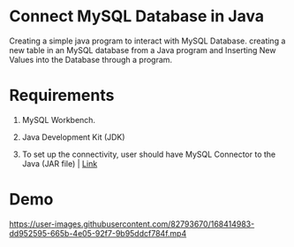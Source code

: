 # Connect MySQL Database in Java
Creating a simple java program to interact with MySQL Database. creating a new table in an MySQL database from a Java program and Inserting New Values into the Database through a program.
<br>
# Requirements

1. MySQL Workbench.

2. Java Development Kit (JDK) 

3. To set up the connectivity, user should have MySQL Connector to the Java (JAR file) | [Link](https://dev.mysql.com/downloads/connector/j/)


# Demo


https://user-images.githubusercontent.com/82793670/168414983-dd952595-665b-4e05-92f7-9b95ddcf784f.mp4

